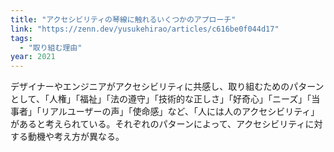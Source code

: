 ```yaml
---
title: "アクセシビリティの琴線に触れるいくつかのアプローチ"
link: "https://zenn.dev/yusukehirao/articles/c616be0f044d17"
tags:
  - "取り組む理由"
year: 2021
---
```


デザイナーやエンジニアがアクセシビリティに共感し、取り組むためのパターンとして、「人権」「福祉」「法の遵守」「技術的な正しさ」「好奇心」「ニーズ」「当事者」「リアルユーザーの声」「使命感」など、「人には人のアクセシビリティ」があると考えられている。それぞれのパターンによって、アクセシビリティに対する動機や考え方が異なる。
